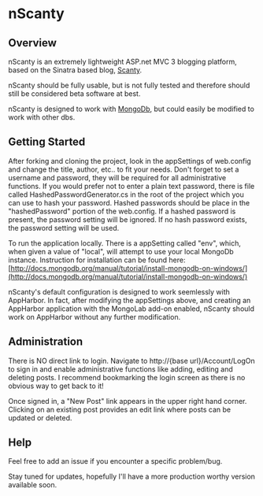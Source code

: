 nScanty
=====

Overview
----------

nScanty is an extremely lightweight ASP.net MVC 3 blogging platform, based on the Sinatra based blog, [Scanty](https://github.com/adamwiggins/scanty).

nScanty should be fully usable, but is not fully tested and therefore should still be considered beta software at best.

nScanty is designed to work with [MongoDb](http://www.mongodb.org/), but could easily be modified to work with other dbs.

Getting Started
-----------------

After forking and cloning the project, look in the appSettings of web.config and change the title, author, etc.. to fit your needs. Don't forget to set a username and password, they will be required for all administrative functions. If you would prefer not to enter a plain text password, there is file called HashedPasswordGenerator.cs in the root of the project which you can use to hash your password. Hashed passwords should be place in the "hashedPassword" portion of the web.config. If a hashed password is present, the password setting will be ignored. If no hash password exists, the password setting will be used.

To run the application locally. There is a appSetting called "env", which, when given a value of "local", will attempt to use your local MongoDb instance. Instruction for installation can be found here: [http://docs.mongodb.org/manual/tutorial/install-mongodb-on-windows/](http://docs.mongodb.org/manual/tutorial/install-mongodb-on-windows/)

nScanty's default configuration is designed to work seemlessly with AppHarbor.
In fact, after modifying the appSettings above, and creating an AppHarbor
application with the MongoLab add-on enabled, nScanty should work on AppHarbor
without any further modification.

Administration
----------------
There is NO direct link to login. Navigate to http://{base url}/Account/LogOn to sign in and enable administrative functions like adding, editing and deleting posts. I recommend bookmarking the login screen as there is no obvious way to get back to it!

Once signed in, a "New Post" link appears in the upper right hand corner. Clicking on an existing post provides an edit link where posts can be updated or deleted.


Help
-----
Feel free to add an issue if you encounter a specific problem/bug.

Stay tuned for updates, hopefully I'll have a more production worthy version available soon.
